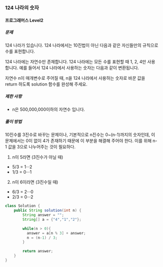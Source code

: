 ### 124 나라의 숫자

#### 프로그래머스 Level2

##### 문제
124 나라가 있습니다. 124 나라에서는 10진법이 아닌 다음과 같은 자신들만의 규칙으로 수를 표현합니다.

124 나라에는 자연수만 존재합니다.
124 나라에는 모든 수를 표현할 때 1, 2, 4만 사용합니다.
예를 들어서 124 나라에서 사용하는 숫자는 다음과 같이 변환됩니다.

자연수 n이 매개변수로 주어질 때, n을 124 나라에서 사용하는 숫자로 바꾼 값을 return 하도록 solution 함수를 완성해 주세요.

##### 제한 사항
- n은 500,000,000이하의 자연수 입니다.

##### 풀이 방법
10진수를 3진수로 바꾸는 문제이나, 기본적으로 n진수는 0~(n-1)까지의 숫자인데, 이 문제에서는 0이 없이 4가 존재하기 때문에 이 부분을 해결해 주어야 한다. 이를 위해 n-1 값을 3으로 나누어주는 것이 필요하다.

1. n이 5라면 (3진수가 아닐 때)
 - 5/3 = 1···2
 - 1/3 = 0···1

2. n이 6이라면 (3진수일 때)
 - 6/3 = 2···0
 - 2/3 = 0···2


```java
class Solution {
    public String solution(int n) {
        String answer = "";
        String[] a = {"4","1","2"};
                
        while(n > 0){
          answer = a[n % 3] + answer;
          n = (n-1) / 3;
        }
        
        return answer;
    }
}
```